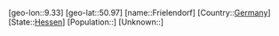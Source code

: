 ﻿---
location: [50.97,9.33]
type: City
tags:
- geo/City


SpocWebEntityId: 30291
isDeleted: false
confidential: public

---
[geo-lon::9.33]
[geo-lat::50.97]
[name::Frielendorf]
[Country::[Germany](geo/Continent/Europe/Germany.md)]
[State::[Hessen](geo/Continent/Europe/Germany/Hessen.md)]
[Population::]
[Unknown::]

